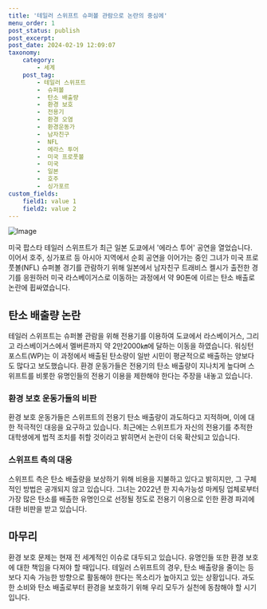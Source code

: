 ```yaml
---
title: '테일러 스위프트 슈퍼볼 관람으로 논란의 중심에'
menu_order: 1
post_status: publish
post_excerpt: 
post_date: 2024-02-19 12:09:07
taxonomy:
    category:
        - 세계
    post_tag:
        - 테일러 스위프트
        -  슈퍼볼
        -  탄소 배출량
        -  환경 보호
        -  전용기
        -  환경 오염
        -  환경운동가
        -  남자친구
        -  NFL
        -  에라스 투어
        -  미국 프로풋볼
        -  미국
        -  일본
        -  호주
        -  싱가포르
custom_fields:
    field1: value 1
    field2: value 2
---
```


![Image](https://imgnews.pstatic.net/image/016/2024/02/12/20240212050174_0_20240212193201097.jpg?type=w647)

미국 팝스타 테일러 스위프트가 최근 일본 도쿄에서 '에라스 투어' 공연을 열었습니다. 이어서 호주, 싱가포르 등 아시아 지역에서 순회 공연을 이어가는 중인 그녀가 미국 프로풋볼(NFL) 슈퍼볼 경기를 관람하기 위해 일본에서 남자친구 트래비스 켈시가 출전한 경기를 응원하러 미국 라스베이거스로 이동하는 과정에서 약 90톤에 이르는 탄소 배출로 논란에 휩싸였습니다.
## 탄소 배출량 논란
테일러 스위프트는 슈퍼볼 관람을 위해 전용기를 이용하여 도쿄에서 라스베이거스, 그리고 라스베이거스에서 멜버른까지 약 2만2000㎞에 달하는 이동을 하였습니다. 워싱턴포스트(WP)는 이 과정에서 배출된 탄소량이 일반 시민이 평균적으로 배출하는 양보다도 많다고 보도했습니다. 환경 운동가들은 전용기의 탄소 배출량이 지나치게 높다며 스위프트를 비롯한 유명인들의 전용기 이용을 제한해야 한다는 주장을 내놓고 있습니다.
### 환경 보호 운동가들의 비판
환경 보호 운동가들은 스위프트의 전용기 탄소 배출량이 과도하다고 지적하며, 이에 대한 적극적인 대응을 요구하고 있습니다. 최근에는 스위프트가 자신의 전용기를 추적한 대학생에게 법적 조치를 취할 것이라고 밝히면서 논란이 더욱 확산되고 있습니다.
### 스위프트 측의 대응
스위프트 측은 탄소 배출량을 보상하기 위해 비용을 지불하고 있다고 밝히지만, 그 구체적인 방법은 공개되지 않고 있습니다. 그녀는 2022년 한 지속가능성 마케팅 업체로부터 가장 많은 탄소를 배출한 유명인으로 선정될 정도로 전용기 이용으로 인한 환경 파괴에 대한 비판을 받고 있습니다.
## 마무리
환경 보호 문제는 현재 전 세계적인 이슈로 대두되고 있습니다. 유명인들 또한 환경 보호에 대한 책임을 다져야 할 때입니다. 테일러 스위프트의 경우, 탄소 배출량을 줄이는 등 보다 지속 가능한 방향으로 활동해야 한다는 목소리가 높아지고 있는 상황입니다. 과도한 소비와 탄소 배출로부터 환경을 보호하기 위해 우리 모두가 실천에 동참해야 할 시기입니다.
